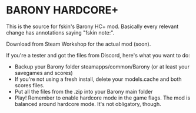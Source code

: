 # BARONY HARDCORE+

This is the source for fskin's Barony HC+ mod. Basically every relevant change has annotations saying "fskin note:".

Download from Steam Workshop for the actual mod (soon).

If you're a tester and got the files from Discord, here's what you want to do:
- Backup your Barony folder steamapps/common/Barony (or at least your savegames and scores)
- If you're not using a fresh install, delete your models.cache and both scores files.
- Put all the files from the .zip into your Barony main folder
- Play! Remember to enable hardcore mode in the game flags. The mod is balanced around hardcore mode. It's not obligatory, though.
